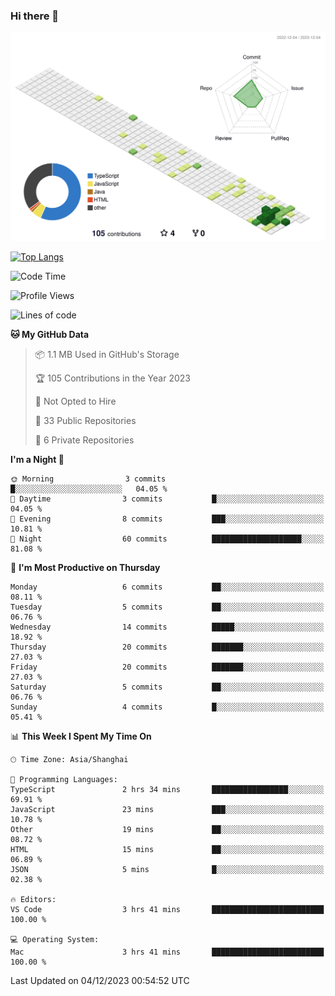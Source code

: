 ### Hi there 👋

![](./profile-3d-contrib/profile-green-animate.svg)

 

[![Top Langs](https://github-readme-stats.vercel.app/api/top-langs/?username=RunnningDogg)](https://github.com/anuraghazra/github-readme-stats)


 

<!--START_SECTION:waka-->
![Code Time](http://img.shields.io/badge/Code%20Time-24%20hrs%205%20mins-blue)

![Profile Views](http://img.shields.io/badge/Profile%20Views-39-blue)

![Lines of code](https://img.shields.io/badge/From%20Hello%20World%20I%27ve%20Written-200.3%20thousand%20lines%20of%20code-blue)

**🐱 My GitHub Data** 

> 📦 1.1 MB Used in GitHub's Storage 
 > 
> 🏆 105 Contributions in the Year 2023
 > 
> 🚫 Not Opted to Hire
 > 
> 📜 33 Public Repositories 
 > 
> 🔑 6 Private Repositories 
 > 
**I'm a Night 🦉** 

```text
🌞 Morning                3 commits           █░░░░░░░░░░░░░░░░░░░░░░░░   04.05 % 
🌆 Daytime                3 commits           █░░░░░░░░░░░░░░░░░░░░░░░░   04.05 % 
🌃 Evening                8 commits           ███░░░░░░░░░░░░░░░░░░░░░░   10.81 % 
🌙 Night                  60 commits          ████████████████████░░░░░   81.08 % 
```
📅 **I'm Most Productive on Thursday** 

```text
Monday                   6 commits           ██░░░░░░░░░░░░░░░░░░░░░░░   08.11 % 
Tuesday                  5 commits           ██░░░░░░░░░░░░░░░░░░░░░░░   06.76 % 
Wednesday                14 commits          █████░░░░░░░░░░░░░░░░░░░░   18.92 % 
Thursday                 20 commits          ███████░░░░░░░░░░░░░░░░░░   27.03 % 
Friday                   20 commits          ███████░░░░░░░░░░░░░░░░░░   27.03 % 
Saturday                 5 commits           ██░░░░░░░░░░░░░░░░░░░░░░░   06.76 % 
Sunday                   4 commits           █░░░░░░░░░░░░░░░░░░░░░░░░   05.41 % 
```


📊 **This Week I Spent My Time On** 

```text
🕑︎ Time Zone: Asia/Shanghai

💬 Programming Languages: 
TypeScript               2 hrs 34 mins       █████████████████░░░░░░░░   69.91 % 
JavaScript               23 mins             ███░░░░░░░░░░░░░░░░░░░░░░   10.78 % 
Other                    19 mins             ██░░░░░░░░░░░░░░░░░░░░░░░   08.72 % 
HTML                     15 mins             ██░░░░░░░░░░░░░░░░░░░░░░░   06.89 % 
JSON                     5 mins              █░░░░░░░░░░░░░░░░░░░░░░░░   02.38 % 

🔥 Editors: 
VS Code                  3 hrs 41 mins       █████████████████████████   100.00 % 

💻 Operating System: 
Mac                      3 hrs 41 mins       █████████████████████████   100.00 % 
```


 Last Updated on 04/12/2023 00:54:52 UTC
<!--END_SECTION:waka-->

